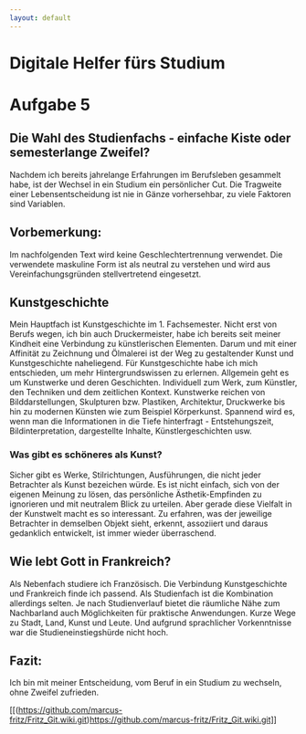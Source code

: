```yaml
---
layout: default
---
```


# Digitale Helfer fürs Studium

# Aufgabe 5


## Die Wahl des Studienfachs - einfache Kiste oder semesterlange Zweifel?

Nachdem ich bereits jahrelange Erfahrungen im Berufsleben gesammelt habe, ist der Wechsel in ein Studium ein persönlicher Cut. Die Tragweite einer Lebensentscheidung ist nie in Gänze vorhersehbar, zu viele Faktoren sind Variablen.

## Vorbemerkung:
Im nachfolgenden Text wird keine Geschlechtertrennung verwendet. Die verwendete maskuline Form ist als neutral zu verstehen und wird aus Vereinfachungsgründen stellvertretend eingesetzt.

## Kunstgeschichte
Mein Hauptfach ist Kunstgeschichte im 1. Fachsemester. Nicht erst von Berufs wegen, ich bin auch Druckermeister, habe ich bereits seit meiner Kindheit eine Verbindung zu künstlerischen Elementen. Darum und mit einer Affinität zu Zeichnung und Ölmalerei ist der Weg zu gestaltender Kunst und Kunstgeschichte naheliegend. Für Kunstgeschichte habe ich mich entschieden, um mehr Hintergrundswissen zu erlernen.
Allgemein geht es um Kunstwerke und deren Geschichten. Individuell zum Werk, zum Künstler, den Techniken und dem zeitlichen Kontext. Kunstwerke reichen von Bilddarstellungen, Skulpturen bzw. Plastiken, Architektur, Druckwerke bis hin zu modernen Künsten wie zum Beispiel Körperkunst. Spannend wird es, wenn man die Informationen in die Tiefe hinterfragt - Entstehungszeit, Bildinterpretation, dargestellte Inhalte, Künstlergeschichten usw.

### Was gibt es schöneres als Kunst?
Sicher gibt es Werke, Stilrichtungen, Ausführungen, die nicht jeder Betrachter als Kunst bezeichen würde. Es ist nicht einfach, sich von der eigenen Meinung zu lösen, das persönliche Ästhetik-Empfinden zu ignorieren und mit neutralem Blick zu urteilen. Aber gerade diese Vielfalt in der Kunstwelt macht es so interessant. Zu erfahren, was der jeweilige Betrachter in demselben Objekt sieht, erkennt, assoziiert und daraus gedanklich entwickelt, ist immer wieder überraschend.

## Wie lebt Gott in Frankreich?
Als Nebenfach studiere ich Französisch. Die Verbindung Kunstgeschichte und Frankreich finde ich passend. Als Studienfach ist die Kombination allerdings selten. Je nach Studienverlauf bietet die räumliche Nähe zum Nachbarland auch Möglichkeiten für praktische Anwendungen. Kurze Wege zu Stadt, Land, Kunst und Leute. Und aufgrund sprachlicher Vorkenntnisse war die Studieneinstiegshürde nicht hoch.

## Fazit:
Ich bin mit meiner Entscheidung, vom Beruf in ein Studium zu wechseln, ohne Zweifel zufrieden.

[[(https://github.com/marcus-fritz/Fritz_Git.wiki.git)https://github.com/marcus-fritz/Fritz_Git.wiki.git]]
